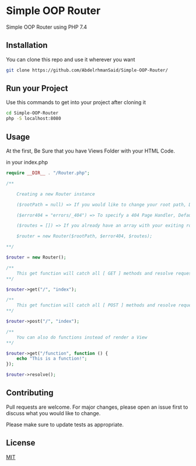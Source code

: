 # Simple OOP Router

Simple OOP Router using PHP 7.4

## Installation

You can clone this repo and use it wherever you want

```bash
git clone https://github.com/AbdelrhmanSaid/Simple-OOP-Router/
```


## Run your Project
Use this commands to get into your project after cloning it
```bash
cd Simple-OOP-Router
php -S localhost:8080
```

## Usage
At the first, Be Sure that you have Views Folder with your HTML Code.

in your index.php
```php
require __DIR__ . "/Router.php";

/**

    Creating a new Router instance

    ($rootPath = null) => If you would like to change your root path, Default is dirname(__DIR__)

    ($error404 = "errors/_404") => To specify a 404 Page Handler, Default is (_404) in views/errors directory.

    ($routes = []) => If you already have an array with your exiting routes, you can easily import it here.

    $router = new Router($rootPath, $error404, $routes);

**/

$router = new Router();

/**
    This get function will catch all [ GET ] methods and resolve requests to its paths
**/

$router->get("/", "index");

/**
    This get function will catch all [ POST ] methods and resolve requests to its paths
**/

$router->post("/", "index");

/**
    You can also do functions instead of render a View
**/

$router->get("/function", function () {
    echo "This is a function!";
});

$router->resolve();

```

## Contributing
Pull requests are welcome. For major changes, please open an issue first to discuss what you would like to change.

Please make sure to update tests as appropriate.

## License
[MIT](https://choosealicense.com/licenses/mit/)
